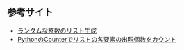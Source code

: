 ## 参考サイト

- [ランダムな整数のリスト生成](https://mebee.info/2020/11/04/post-21879/)  
- [PythonのCounterでリストの各要素の出現個数をカウント](https://note.nkmk.me/python-collections-counter/)  